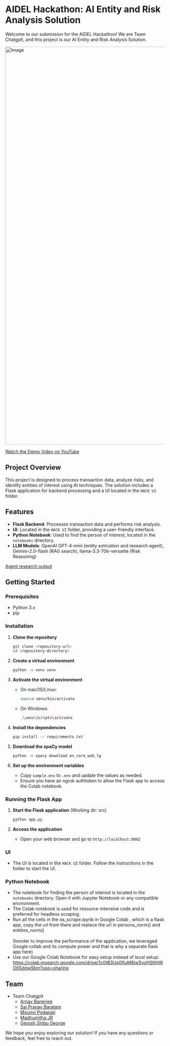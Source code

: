 # AIDEL Hackathon: AI Entity and Risk Analysis Solution

Welcome to our submission for the AIDEL Hackathon! We are Team Chatgplt, and this project is our AI Entity and Risk Analysis Solution.

<img width="1256" alt="Image" src="https://github.com/user-attachments/assets/8b503ae0-bf94-4cc0-bd26-94089e1fc318" />

[Watch the Demo Video on YouTube](https://youtu.be/Ayy3oX778Nk)

## Project Overview

This project is designed to process transaction data, analyze risks, and identify entities of interest using AI techniques. The solution includes a Flask application for backend processing and a UI located in the `HACK UI` folder.

## Features

- **Flask Backend**: Processes transaction data and performs risk analysis.
- **UI**: Located in the `HACK UI` folder, providing a user-friendly interface.
- **Python Notebook**: Used to find the person of interest, located in the `notebooks` directory.
- **LLM Models**: OpenAI GPT-4-mini (entity extrcation and research agent), Gemini-2.0-flash (RAG search), llama-3.3-70b-versatile (Risk Reasoning)

[Agent research output](https://github.com/ewfx/aidel-chatgplt/blob/main/artifacts/research_output_by_agent/output1.md)

## Getting Started

### Prerequisites

- Python 3.x
- pip

### Installation

1. **Clone the repository**
   ```bash
   git clone <repository-url>
   cd <repository-directory>
   ```

2. **Create a virtual environment**
   ```bash
   python -m venv venv
   ```

3. **Activate the virtual environment**
   - On macOS/Linux:
     ```bash
     source venv/bin/activate
     ```
   - On Windows:
     ```bash
     .\venv\Scripts\activate
     ```

4. **Install the dependencies**
   ```bash
   pip install -r requirements.txt
   ```

5. **Download the spaCy model**
   ```bash
   python -m spacy download en_core_web_lg
   ```

6. **Set up the environment variables**
   - Copy `sample.env` to `.env` and update the values as needed.
   - Ensure you have an ngrok authtoken to allow the Flask app to access the Colab notebook.

### Running the Flask App

1. **Start the Flask application** (Working dir: src)
   ```bash
   python app.py
   ```

2. **Access the application**
   - Open your web browser and go to `http://localhost:8002`

### UI

- The UI is located in the `HACK UI` folder. Follow the instructions in the folder to start the UI.

### Python Notebook

- The notebook for finding the person of interest is located in the `notebooks` directory. Open it with Jupyter Notebook or any compatible environment.
- The Colab notebook is used for resource-intensive code and is preferred for headless scraping.
- Run all the cells in the os_scrape.ipynb in Google Colab , which is a flask app, copy the url from there and replace the url in persons_norm() and entities_norm()<br><br>
(Inorder to improve the performance of the application, we leveraged Google collab and its compute power and that is why a separate flask app here)
- Use our Google Colab Notebook for easy setup instead of local setup: https://colab.research.google.com/drive/1c0tB3Uq0fIuM8iw5voHSKHWO6SdgwSbm?usp=sharing

## Team

- Team Chatgplt
   * [Arnav Banerjee](https://www.linkedin.com/in/arnav-banerjee-66b0b5197)
   * [Sai Pranav Baratam](https://www.linkedin.com/in/sai-pranav-baratam-1325971b3)
   * [Mounvi Podapati](https://www.linkedin.com/in/mounvi-podapati-900a841a0)
   * [Madhumitha JR](https://www.linkedin.com/in/madhumithajr)
   * [Gerosh Shibu George](https://www.linkedin.com/in/gerosh-shibu-george)

We hope you enjoy exploring our solution! If you have any questions or feedback, feel free to reach out. 
